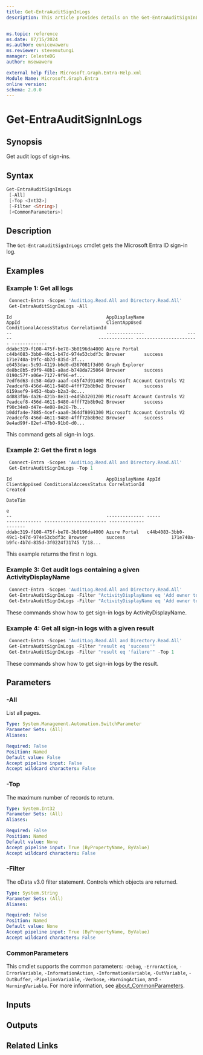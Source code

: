 ```yaml
---
title: Get-EntraAuditSignInLogs
description: This article provides details on the Get-EntraAuditSignInLogs command.


ms.topic: reference
ms.date: 07/15/2024
ms.author: eunicewaweru
ms.reviewer: stevemutungi
manager: CelesteDG
author: msewaweru

external help file: Microsoft.Graph.Entra-Help.xml
Module Name: Microsoft.Graph.Entra
online version:
schema: 2.0.0
---
```


# Get-EntraAuditSignInLogs

## Synopsis

Get audit logs of sign-ins.

## Syntax

```powershell
Get-EntraAuditSignInLogs 
 [-All]
 [-Top <Int32>] 
 [-Filter <String>] 
 [<CommonParameters>]
```

## Description

The `Get-EntraAuditSignInLogs` cmdlet gets the Microsoft Entra ID sign-in log.

## Examples

### Example 1: Get all logs

```powershell
 Connect-Entra -Scopes 'AuditLog.Read.All and Directory.Read.All'
 Get-EntraAuditSignInLogs -All  
```

```Output
Id                                   AppDisplayName                AppId                                ClientAppUsed ConditionalAccessStatus CorrelationId
--                                   --------------                -----                                ------------- ----------------------- -------------
ddabc319-f108-475f-be78-3b0196da4000 Azure Portal                  c44b4083-3bb0-49c1-b47d-974e53cbdf3c Browser       success                 171e740a-b9fc-4b7d-835d-3f...
e6453dac-5c93-4119-b6d0-d367081f3d00 Graph Explorer                de8bc8b5-d9f9-48b1-a8ad-b748da725064 Browser       success                 0190c57f-a06e-7127-9f96-ef...
7edf6d63-dc58-4da9-aaaf-c45f47d91400 Microsoft Account Controls V2 7eadcef8-456d-4611-9480-4fff72b8b9e2 Browser       success                 6159aef9-9453-4bab-b2a3-8c...
4d883fb6-da26-421b-8e31-e4d5b3201200 Microsoft Account Controls V2 7eadcef8-456d-4611-9480-4fff72b8b9e2 Browser       success                 f90c34e8-d47e-4e08-8e28-7b...
b0ddfa4e-7885-4cef-aaa0-364df8091300 Microsoft Account Controls V2 7eadcef8-456d-4611-9480-4fff72b8b9e2 Browser       success                 9e4ad99f-82ef-47b0-91b0-d0...
```

This command gets all sign-in logs.

### Example 2: Get the first n logs

```powershell
 Connect-Entra -Scopes 'AuditLog.Read.All and Directory.Read.All'
 Get-EntraAuditSignInLogs -Top 1
```

```Output
Id                                   AppDisplayName AppId                                ClientAppUsed ConditionalAccessStatus CorrelationId                        Created
                                                                                                                                                                    DateTim
                                                                                                                                                                    e
--                                   -------------- -----                                ------------- ----------------------- -------------                        -------
ddabc319-f108-475f-be78-3b0196da4000 Azure Portal   c44b4083-3bb0-49c1-b47d-974e53cbdf3c Browser       success                 171e740a-b9fc-4b7d-835d-3f0224f31745 7/18...
```

This example returns the first n logs.

### Example 3: Get audit logs containing a given ActivityDisplayName

```powershell
 Connect-Entra -Scopes 'AuditLog.Read.All and Directory.Read.All'
 Get-EntraAuditSignInLogs -Filter "ActivityDisplayName eq 'Add owner to application'"
 Get-EntraAuditSignInLogs -Filter "ActivityDisplayName eq 'Add owner to application'" -Top 1
```

These commands show how to get sign-in logs by ActivityDisplayName.

### Example 4: Get all sign-in logs with a given result

```powershell
 Connect-Entra -Scopes 'AuditLog.Read.All and Directory.Read.All'
 Get-EntraAuditSignInLogs -Filter "result eq 'success'"
 Get-EntraAuditSignInLogs -Filter "result eq 'failure'" -Top 1
```

These commands show how to get sign-in logs by the result.

## Parameters

### -All

List all pages.

```yaml
Type: System.Management.Automation.SwitchParameter
Parameter Sets: (All)
Aliases:

Required: False
Position: Named
Default value: False
Accept pipeline input: False
Accept wildcard characters: False
```

### -Top

The maximum number of records to return.

```yaml
Type: System.Int32
Parameter Sets: (All)
Aliases:

Required: False
Position: Named
Default value: None
Accept pipeline input: True (ByPropertyName, ByValue)
Accept wildcard characters: False
```

### -Filter

The oData v3.0 filter statement.
Controls which objects are returned.

```yaml
Type: System.String
Parameter Sets: (All)
Aliases:

Required: False
Position: Named
Default value: None
Accept pipeline input: True (ByPropertyName, ByValue)
Accept wildcard characters: False
```

### CommonParameters

This cmdlet supports the common parameters: `-Debug`, `-ErrorAction`, `-ErrorVariable`, `-InformationAction`, `-InformationVariable`, `-OutVariable`, `-OutBuffer`, `-PipelineVariable`, `-Verbose`, `-WarningAction`, and `-WarningVariable`. For more information, see [about_CommonParameters](https://go.microsoft.com/fwlink/?LinkID=113216).

## Inputs

## Outputs

## Related Links

